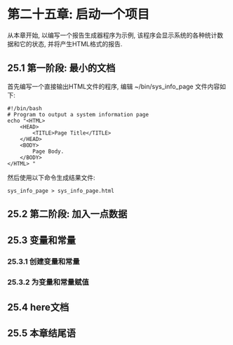 # 第二十五章: 启动一个项目 #

从本章开始, 以编写一个报告生成器程序为示例, 该程序会显示系统的各种统计数据和它的状态, 并将产生HTML格式的报告.

## 25.1 第一阶段: 最小的文档 ##

首先编写一个直接输出HTML文件的程序, 编辑 ~/bin/sys\_info\_page 文件内容如下:

```
#!/bin/bash
# Program to output a system information page
echo "<HTML>
    <HEAD>
        <TITLE>Page Title</TITLE>
    </HEAD>
    <BODY>
        Page Body.
    </BODY>
</HTML> "
```

然后使用以下命令生成结果文件:

```
sys_info_page > sys_info_page.html
```

## 25.2 第二阶段: 加入一点数据 ##

## 25.3 变量和常量 ##

### 25.3.1 创建变量和常量 ###

### 25.3.2 为变量和常量赋值 ###

## 25.4 here文档 ##

## 25.5 本章结尾语 ##
